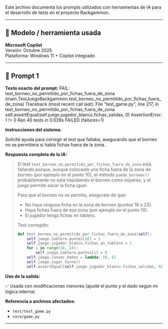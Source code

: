 
Este archivo documenta los prompts utilizados con herramientas de IA para el desarrollo de tests en el proyecto Backgammon.

---

## 🧠 Modelo / herramienta usada

**Microsoft Copilot**  
Versión: Octubre 2025  
Plataforma: Windows 11 + Copilot integrado

---

## 📝 Prompt 1

**Texto exacto del prompt:**
FAIL: test_borneo_no_permitido_por_fichas_fuera_de_zona (main.TestJuegoBackgammon.test_borneo_no_permitido_por_fichas_fuera_de_zona) Traceback (most recent call last): File "test_game.py", line 217, in test_borneo_no_permitido_por_fichas_fuera_de_zona self.assertEqual(self.juego.jugador_blanco.fichas_salidas, 0) AssertionError: 1 != 0 Ran 40 tests in 0.028s FAILED (failures=1)


**Instrucciones del sistema:**

Solicité ayuda para corregir el test que fallaba, asegurando que el borneo no se permitiera si había fichas fuera de la zona.

**Respuesta completa de la IA:**

> El test `test_borneo_no_permitido_por_fichas_fuera_de_zona` está fallando porque, aunque colocaste una ficha fuera de la zona de borneo (por ejemplo en el punto 10), el método `puede_bornear()` probablemente no está impidiendo el borneo como esperás, y el juego permite sacar la ficha igual.
>
> Para que el borneo no se permita, asegurate de que:
> - No haya ninguna ficha en la zona de borneo (puntos 18 a 23).
> - Haya fichas fuera de esa zona (por ejemplo en el punto 10).
> - El jugador tenga fichas en tablero.
>
> Test corregido:
> ```python
> def test_borneo_no_permitido_por_fichas_fuera_de_zona(self):
>     self.juego.tablero.puntos[10] = 1
>     self.juego.jugador_blanco.fichas_en_tablero = 1
>     for i in range(18, 24):
>         self.juego.tablero.puntos[i] = 0
>     self.juego.lanzar_dados = lambda: (6, 6)
>     self.juego.jugar_turno()
>     self.assertEqual(self.juego.jugador_blanco.fichas_salidas, 0)
> ```

**Uso de la salida:**

✅ Usada con modificaciones menores (ajusté el punto y el dado según mi lógica interna)

**Referencia a archivos afectados:**

- `test/test_game.py`
- `core/game.py`

---

